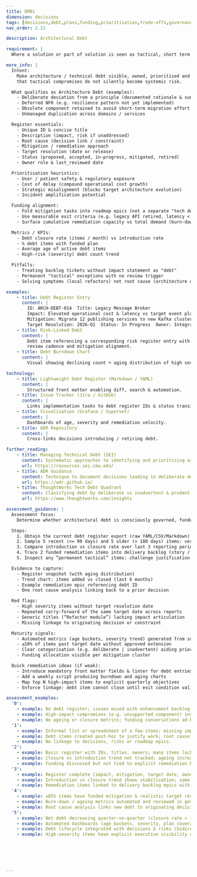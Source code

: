 ```yaml
---
title: DM01
dimension: decisions
tags: [decisions,debt,plans,funding,prioritisation,trade-offs,governance,backlog,strategic-alignment,visibility]
nav_order: 2.21

description: Architectural Debt

requirement: |
  Where a solution or part of solution is seen as tactical, short term or introduces / persists tech & architecture debt, remediation plans **SHOULD** be in place and agreed with the relevant stakeholders and governance groups. Architecture Debt **SHOULD** be identified with implications, rationale and future mitigation plans (recorded in an Architecture Debt Register) Plans **SHOULD** be realistic and funded.

more_info: |
  Intent:
    Make architecture / technical debt visible, owned, prioritised and funded so
    that tactical compromises do not silently become systemic risk.

  What qualifies as Architecture Debt (examples):
    - Deliberate deviation from a principle (documented rationale & sunset date)
    - Deferred NFR (e.g. resilience pattern not yet implemented)
    - Obsolete component retained to avoid short-term migration effort
    - Unmanaged duplication across domains / services

  Register essentials:
    - Unique ID & concise title
    - Description (impact, risk if unaddressed)
    - Root cause (decision link / constraint)
    - Mitigation / remediation approach
    - Target resolution (date or release)
    - Status (proposed, accepted, in-progress, mitigated, retired)
    - Owner role & last_reviewed date

  Prioritisation heuristics:
    - User / patient safety & regulatory exposure
    - Cost of delay (compound operational cost growth)
    - Strategic misalignment (blocks target architecture evolution)
    - Incident amplification potential

  Funding alignment:
    - Fold mitigation tasks into roadmap epics (not a separate "tech debt" bucket)
    - Use measurable exit criteria (e.g. legacy API retired, latency < X ms)
    - Surface cumulative remediation capacity vs total demand (burn-down)

  Metrics / KPIs:
    - Debt closure rate (items / month) vs introduction rate
    - % debt items with funded plan
    - Average age of active debt items
    - High-risk (severity) debt count trend

  Pitfalls:
    - Treating backlog tickets without impact statement as "debt"
    - Permanent "tactical" exceptions with no review trigger
    - Solving symptoms (local refactors) not root cause (architecture decision)

examples: 
    - title: Debt Register Entry
      content: |
        ID: ARCH-DEBT-014  Title: Legacy Message Broker
        Impact: Elevated operational cost & latency vs target event platform.
        Mitigation: Migrate 12 publishing services to new Kafka cluster.
        Target Resolution: 2026-Q1  Status: In Progress  Owner: Integration Arch.
    - title: Risk-Linked Debt
      content: |
        Debt item referencing a corresponding risk register entry with common
        review cadence and mitigation alignment.
    - title: Debt Burndown Chart
      content: |
        Visual showing declining count + aging distribution of high severity items.

technology:
    - title: Lightweight Debt Register (Markdown / YAML)
      content: |
        Structured front matter enabling diff, search & automation.
    - title: Issue Tracker (Jira / GitHub)
      content: |
        Links implementation tasks to debt register IDs & status transitions.
    - title: Visualisation (Grafana / Superset)
      content: |
        Dashboards of age, severity and remediation velocity.
    - title: ADR Repository
      content: |
        Cross-links decisions introducing / retiring debt.

further_reading:
    - title: Managing Technical Debt (SEI)
      content: Systematic approaches to identifying and prioritising architectural debt.
      url: https://resources.sei.cmu.edu/
    - title: ADR Guidance
      content: Technique to document decisions leading to deliberate debt.
      url: https://adr.github.io/
    - title: ThoughtWorks Tech Debt Quadrant
      content: Classifying debt by deliberate vs inadvertent & prudent vs reckless.
      url: https://www.thoughtworks.com/insights

assessment_guidance: |
  Assessment focus:
    Determine whether architectural debt is consciously governed, funded and trending toward reduction—not merely enumerated.

  Steps:
    1. Obtain the current debt register export (raw YAML/CSV/Markdown) and count open vs mitigated vs retired items.
    2. Sample 5 recent (<= 90 days) and 5 older (> 180 days) items: verify each has rationale, impact, mitigation plan, target date, owner & linkage (ADR / risk / roadmap epic).
    3. Compare introduction vs closure rate over last 3 reporting periods—identify net burn-down or accumulation.
    4. Trace 2 funded remediation items into delivery backlog (story / epic alignment with measurable exit criteria).
    5. Inspect any “permanent tactical” items: challenge justification & review trigger.

  Evidence to capture:
    - Register snapshot (with aging distribution)
    - Trend chart: items added vs closed (last 6 months)
    - Example remediation epic referencing debt ID
    - One root cause analysis linking back to a prior decision

  Red flags:
    - High severity items without target resolution date
    - Repeated carry-forward of the same target date across reports
    - Generic titles (“Refactor module”) lacking impact articulation
    - Missing linkage to originating decision or constraint

  Maturity signals:
    - Automated metrics (age buckets, severity trend) generated from source repo
    - ≤10% of items past target date without approved extension
    - Clear categorisation (e.g. deliberate | inadvertent) aiding prioritisation
    - Funding allocation visible per mitigation cluster

  Quick remediation ideas (if weak):
    - Introduce mandatory front matter fields & linter for debt entries
    - Add a weekly script producing burndown and aging charts
    - Map top N high-impact items to explicit quarterly objectives
    - Enforce linkage: debt item cannot close until exit condition validated

assessment_examples:
  '0':
    - example: No debt register; issues mixed with enhancement backlog; tactical decisions undocumented.
    - example: High-impact compromises (e.g. unsupported component) invisible to governance forums.
    - example: No ageing or closure metrics; funding conversations ad‑hoc.
  '1':
    - example: Informal list or spreadsheet of a few items; missing impact, target date or owner.
    - example: Debt items created post‑hoc to justify work; root cause / rationale absent.
    - example: No linkage to decisions, risks or roadmap epics.
  '2':
    - example: Basic register with IDs, titles, owners; many items lack mitigation plan or target resolution.
    - example: Closure vs introduction trend not tracked; ageing increasing.
    - example: Funding discussed but not tied to explicit remediation backlog items.
  '3':
    - example: Register complete (impact, mitigation, target date, owner) for majority (≥70%) of known debt.
    - example: Introduction vs closure trend shows stabilisation; some ageing hotspots identified.
    - example: Remediation items linked to delivery backlog epics with measurable exit criteria.
  '4':
    - example: ≥85% items have funded mitigation & realistic target resolution; <15% past target without approved extension.
    - example: Burn-down / ageing metrics automated and reviewed in governance.
    - example: Root cause analysis links new debt to originating decisions; systemic sources addressed.
  '5':
    - example: Net debt decreasing quarter-on-quarter (closure rate > introduction rate) with published metrics.
    - example: Automated dashboards (age buckets, severity, plan coverage) drive prioritisation; ≤10% items overdue.
    - example: Debt lifecycle integrated with decisions & risks (bidirectional links); funding allocation transparent.
    - example: High-severity items have explicit executive visibility until mitigated.






---
```

